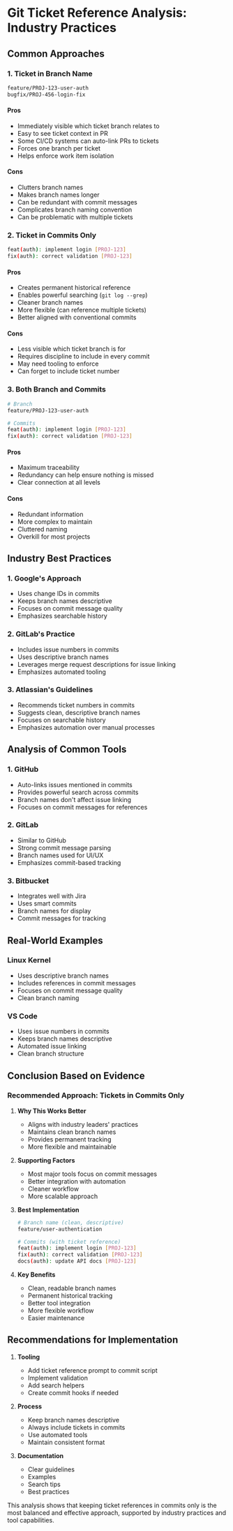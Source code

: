 # Git Ticket Reference Analysis: Industry Practices

## Common Approaches

### 1. Ticket in Branch Name
```bash
feature/PROJ-123-user-auth
bugfix/PROJ-456-login-fix
```

#### Pros
- Immediately visible which ticket branch relates to
- Easy to see ticket context in PR
- Some CI/CD systems can auto-link PRs to tickets
- Forces one branch per ticket
- Helps enforce work item isolation

#### Cons
- Clutters branch names
- Makes branch names longer
- Can be redundant with commit messages
- Complicates branch naming convention
- Can be problematic with multiple tickets

### 2. Ticket in Commits Only
```bash
feat(auth): implement login [PROJ-123]
fix(auth): correct validation [PROJ-123]
```

#### Pros
- Creates permanent historical reference
- Enables powerful searching (`git log --grep`)
- Cleaner branch names
- More flexible (can reference multiple tickets)
- Better aligned with conventional commits

#### Cons
- Less visible which ticket branch is for
- Requires discipline to include in every commit
- May need tooling to enforce
- Can forget to include ticket number

### 3. Both Branch and Commits
```bash
# Branch
feature/PROJ-123-user-auth

# Commits
feat(auth): implement login [PROJ-123]
fix(auth): correct validation [PROJ-123]
```

#### Pros
- Maximum traceability
- Redundancy can help ensure nothing is missed
- Clear connection at all levels

#### Cons
- Redundant information
- More complex to maintain
- Cluttered naming
- Overkill for most projects

## Industry Best Practices

### 1. Google's Approach
- Uses change IDs in commits
- Keeps branch names descriptive
- Focuses on commit message quality
- Emphasizes searchable history

### 2. GitLab's Practice
- Includes issue numbers in commits
- Uses descriptive branch names
- Leverages merge request descriptions for issue linking
- Emphasizes automated tooling

### 3. Atlassian's Guidelines
- Recommends ticket numbers in commits
- Suggests clean, descriptive branch names
- Focuses on searchable history
- Emphasizes automation over manual processes

## Analysis of Common Tools

### 1. GitHub
- Auto-links issues mentioned in commits
- Provides powerful search across commits
- Branch names don't affect issue linking
- Focuses on commit messages for references

### 2. GitLab
- Similar to GitHub
- Strong commit message parsing
- Branch names used for UI/UX
- Emphasizes commit-based tracking

### 3. Bitbucket
- Integrates well with Jira
- Uses smart commits
- Branch names for display
- Commit messages for tracking

## Real-World Examples

### Linux Kernel
- Uses descriptive branch names
- Includes references in commit messages
- Focuses on commit message quality
- Clean branch naming

### VS Code
- Uses issue numbers in commits
- Keeps branch names descriptive
- Automated issue linking
- Clean branch structure

## Conclusion Based on Evidence

### Recommended Approach: Tickets in Commits Only

1. **Why This Works Better**
   - Aligns with industry leaders' practices
   - Maintains clean branch names
   - Provides permanent tracking
   - More flexible and maintainable

2. **Supporting Factors**
   - Most major tools focus on commit messages
   - Better integration with automation
   - Cleaner workflow
   - More scalable approach

3. **Best Implementation**
   ```bash
   # Branch name (clean, descriptive)
   feature/user-authentication

   # Commits (with ticket reference)
   feat(auth): implement login [PROJ-123]
   fix(auth): correct validation [PROJ-123]
   docs(auth): update API docs [PROJ-123]
   ```

4. **Key Benefits**
   - Clean, readable branch names
   - Permanent historical tracking
   - Better tool integration
   - More flexible workflow
   - Easier maintenance

## Recommendations for Implementation

1. **Tooling**
   - Add ticket reference prompt to commit script
   - Implement validation
   - Add search helpers
   - Create commit hooks if needed

2. **Process**
   - Keep branch names descriptive
   - Always include tickets in commits
   - Use automated tools
   - Maintain consistent format

3. **Documentation**
   - Clear guidelines
   - Examples
   - Search tips
   - Best practices

This analysis shows that keeping ticket references in commits only is the most balanced and effective approach, supported by industry practices and tool capabilities.
